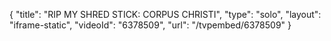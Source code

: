 {
    "title": "RIP MY SHRED STICK: CORPUS CHRISTI",
    "type": "solo",
    "layout": "iframe-static",
    "videoId": "6378509",
    "url": "\/tvpembed\/6378509"
}